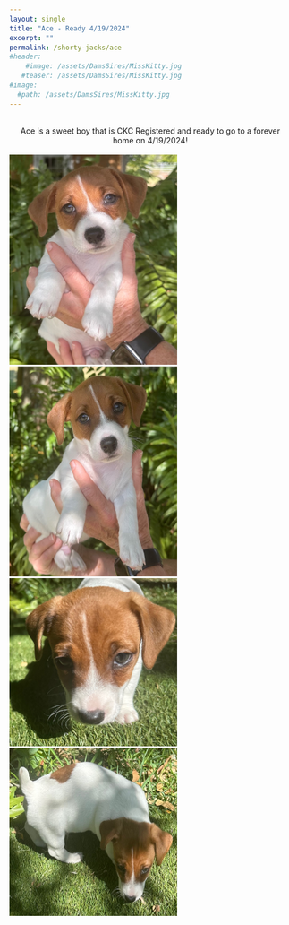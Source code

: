 ```yaml
---
layout: single
title: "Ace - Ready 4/19/2024"
excerpt: ""
permalink: /shorty-jacks/ace
#header: 
    #image: /assets/DamsSires/MissKitty.jpg
   #teaser: /assets/DamsSires/MissKitty.jpg
#image:
  #path: /assets/DamsSires/MissKitty.jpg
---
```

 <br>
 <center>Ace is a sweet boy that is CKC Registered and ready to go to a forever home on 4/19/2024!</center>
<br>
 <img src="/assets/Litter1/Ace 1.jpg" alt="Ace1" style="width:300px;height:375px;">
 <img src="/assets/Litter1/Ace 2.jpg" alt="Ace1" style="width:300px;height:375px;">
 <img src="/assets/Litter1/Ace 5.jpg" alt="Ace1" style="width:300px;height:300px;">
 <img src="/assets/Litter1/Ace 3.jpg" alt="Ace1" style="width:300px;height:300px;">

